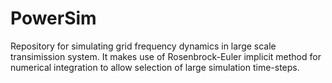 # PowerSim
Repository for simulating grid frequency dynamics in large scale transimission system. It makes use of Rosenbrock-Euler implicit method for numerical integration to allow selection of large simulation time-steps. 
